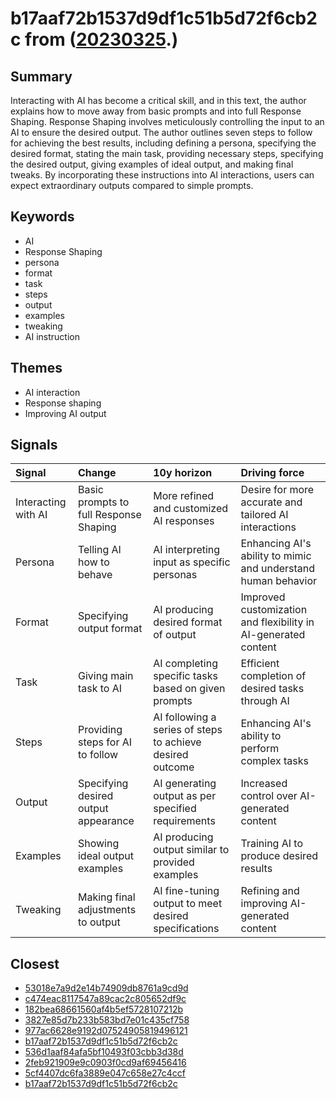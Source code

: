 # b17aaf72b1537d9df1c51b5d72f6cb2c from ([20230325](https://kghosh.substack.com/p/20230325).)

## Summary

Interacting with AI has become a critical skill, and in this text, the author explains how to move away from basic prompts and into full Response Shaping. Response Shaping involves meticulously controlling the input to an AI to ensure the desired output. The author outlines seven steps to follow for achieving the best results, including defining a persona, specifying the desired format, stating the main task, providing necessary steps, specifying the desired output, giving examples of ideal output, and making final tweaks. By incorporating these instructions into AI interactions, users can expect extraordinary outputs compared to simple prompts.

## Keywords

* AI
* Response Shaping
* persona
* format
* task
* steps
* output
* examples
* tweaking
* AI instruction

## Themes

* AI interaction
* Response shaping
* Improving AI output

## Signals

| Signal              | Change                                 | 10y horizon                                               | Driving force                                                  |
|:--------------------|:---------------------------------------|:----------------------------------------------------------|:---------------------------------------------------------------|
| Interacting with AI | Basic prompts to full Response Shaping | More refined and customized AI responses                  | Desire for more accurate and tailored AI interactions          |
| Persona             | Telling AI how to behave               | AI interpreting input as specific personas                | Enhancing AI's ability to mimic and understand human behavior  |
| Format              | Specifying output format               | AI producing desired format of output                     | Improved customization and flexibility in AI-generated content |
| Task                | Giving main task to AI                 | AI completing specific tasks based on given prompts       | Efficient completion of desired tasks through AI               |
| Steps               | Providing steps for AI to follow       | AI following a series of steps to achieve desired outcome | Enhancing AI's ability to perform complex tasks                |
| Output              | Specifying desired output appearance   | AI generating output as per specified requirements        | Increased control over AI-generated content                    |
| Examples            | Showing ideal output examples          | AI producing output similar to provided examples          | Training AI to produce desired results                         |
| Tweaking            | Making final adjustments to output     | AI fine-tuning output to meet desired specifications      | Refining and improving AI-generated content                    |

## Closest

* [53018e7a9d2e14b74909db8761a9cd9d](53018e7a9d2e14b74909db8761a9cd9d)
* [c474eac8117547a89cac2c805652df9c](c474eac8117547a89cac2c805652df9c)
* [182bea68661560af4b5ef5728107212b](182bea68661560af4b5ef5728107212b)
* [3827e85d7b233b583bd7e01c435cf758](3827e85d7b233b583bd7e01c435cf758)
* [977ac6628e9192d07524905819496121](977ac6628e9192d07524905819496121)
* [b17aaf72b1537d9df1c51b5d72f6cb2c](b17aaf72b1537d9df1c51b5d72f6cb2c)
* [536d1aaf84afa5bf10493f03cbb3d38d](536d1aaf84afa5bf10493f03cbb3d38d)
* [2feb921909e9c0903f0cd9af69456416](2feb921909e9c0903f0cd9af69456416)
* [5cf4407dc6fa3889e047c658e27c4ccf](5cf4407dc6fa3889e047c658e27c4ccf)
* [b17aaf72b1537d9df1c51b5d72f6cb2c](b17aaf72b1537d9df1c51b5d72f6cb2c)